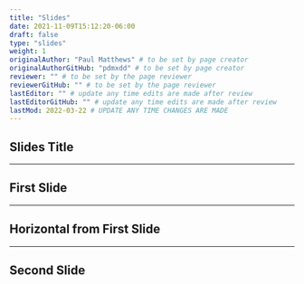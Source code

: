 ```yaml
---
title: "Slides"
date: 2021-11-09T15:12:20-06:00
draft: false
type: "slides"
weight: 1
originalAuthor: "Paul Matthews" # to be set by page creator
originalAuthorGitHub: "pdmxdd" # to be set by page creator
reviewer: "" # to be set by the page reviewer
reviewerGitHub: "" # to be set by the page reviewer
lastEditor: "" # update any time edits are made after review
lastEditorGitHub: "" # update any time edits are made after review
lastMod: 2022-03-22 # UPDATE ANY TIME CHANGES ARE MADE
---
```


## Slides Title

---

## First Slide

___

## Horizontal from First Slide

---

## Second Slide
